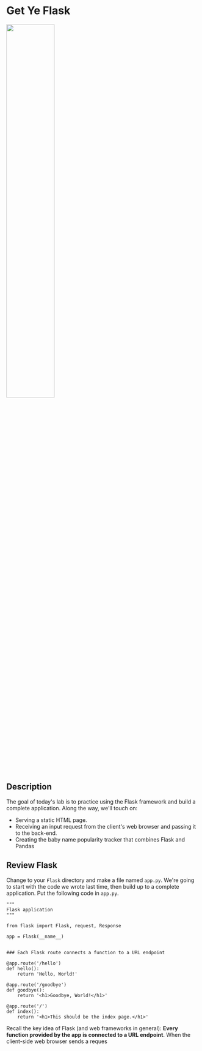 # Get Ye Flask

<img src="http://www.hrwiki.org/w/images/d/d9/Origin_of_ye_flask.PNG" width="50%" />

## Description

The goal of today's lab is to practice using the Flask framework and build a complete application. Along the way, we'll touch on:

- Serving a static HTML page.
- Receiving an input request from the client's web browser and passing it to the back-end.
- Creating the baby name popularity tracker that combines Flask and Pandas

## Review Flask

Change to your `Flask` directory and make a file named `app.py`. We're going to start with the code we wrote last time, then build up to a complete application. Put the following
code in `app.py`.

```
"""
Flask application
"""

from flask import Flask, request, Response

app = Flask(__name__)


### Each Flask route connects a function to a URL endpoint

@app.route('/hello')
def hello():
    return 'Hello, World!'
    
@app.route('/goodbye')
def goodbye():
    return '<h1>Goodbye, World!</h1>'
    
@app.route('/')
def index():
    return '<h1>This should be the index page.</h1>'
```

Recall the key idea of Flask (and web frameworks in general): **Every function provided by the app is connected to a URL endpoint**. When the client-side web browser sends a reques
